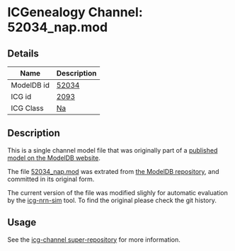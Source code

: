 # ICGenealogy Channel: 52034\_nap.mod

## Details

Name | Description
---- | -----------
ModelDB id | [52034](http://senselab.med.yale.edu/ModelDB/ShowModel.cshtml?model=52034)
ICG id | [2093](http://icg.neurotheory.ox.ac.uk/channels/2/2093)
ICG Class | [Na](http://icg.neurotheory.ox.ac.uk/channels/2)

## Description

This is a single channel model file that was originally part of a [published model on the ModelDB website](http://senselab.med.yale.edu/ModelDB/ShowModel.cshtml?model=52034).


The file [52034\_nap.mod](52034_nap.mod) was extrated from [the ModelDB repository](http://senselab.med.yale.edu/ModelDB/ShowModel.cshtml?model=52034), and committed in its original form.

The current version of the file was modified slighly for automatic evaluation by the [icg-nrn-sim](https://github.com/icgenealogy/icg-nrn-sim) tool. To find the original please check the git history.


## Usage

See the [icg-channel super-repository](https://github.com/icgenealogy/icg-channels) for more information.